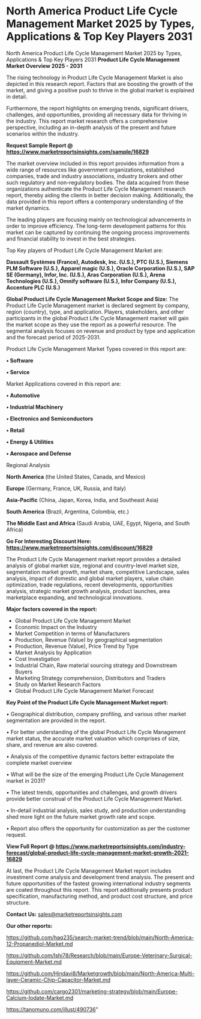 # North America Product Life Cycle Management Market 2025 by Types, Applications & Top Key Players 2031
North America Product Life Cycle Management Market 2025 by Types, Applications & Top Key Players 2031
<Strong> Product Life Cycle Management Market Overview 2025 - 2031</strong>

The rising technology in Product Life Cycle Management Market is also depicted in this research report. Factors that are boosting the growth of the market, and giving a positive push to thrive in the global market is explained in detail.

Furthermore, the report highlights on emerging trends, significant drivers, challenges, and opportunities, providing all necessary data for thriving in the industry. This report market research offers a comprehensive perspective, including an in-depth analysis of the present and future scenarios within the industry.

<strong>Request Sample Report @ <a href=https://www.marketreportsinsights.com/sample/16829>https://www.marketreportsinsights.com/sample/16829</a></strong>

The market overview included in this report provides information from a wide range of resources like government organizations, established companies, trade and industry associations, industry brokers and other such regulatory and non-regulatory bodies. The data acquired from these organizations authenticate the Product Life Cycle Management research report, thereby aiding the clients in better decision making. Additionally, the data provided in this report offers a contemporary understanding of the market dynamics.

The leading players are focusing mainly on technological advancements in order to improve efficiency. The long-term development patterns for this market can be captured by continuing the ongoing process improvements and financial stability to invest in the best strategies.

Top Key players of Product Life Cycle Management Market are:

<strong>Dassault Systèmes (France), Autodesk, Inc. (U.S.), PTC (U.S.), Siemens PLM Software (U.S.), Apparel magic (U.S.), Oracle Corporation (U.S.), SAP SE (Germany), Infor, Inc. (U.S.), Aras Corporation (U.S.), Arena Technologies (U.S.), Omnify software (U.S.), Infor Company (U.S.), Accenture PLC (U.S.)</strong>

<strong><b>Global Product Life Cycle Management Market Scope and Size:</b></strong>
The Product Life Cycle Management market is declared segment by company, region (country), type, and application. Players, stakeholders, and other participants in the global Product Life Cycle Management market will gain the market scope as they use the report as a powerful resource. The segmental analysis focuses on revenue and product by type and application and the forecast period of 2025-2031.

Product Life Cycle Management Market Types covered in this report are:

<strong>• Software

• Service</strong>

Market Applications covered in this report are:

<strong>• Automotive

• Industrial Machinery

• Electronics and Semiconductors

• Retail

• Energy & Utilities

• Aerospace and Defense</strong> 

Regional Analysis

<strong>North America</strong> (the United States, Canada, and Mexico)

<strong>Europe</strong> (Germany, France, UK, Russia, and Italy)

<strong>Asia-Pacific</strong> (China, Japan, Korea, India, and Southeast Asia)

<strong>South America</strong> (Brazil, Argentina, Colombia, etc.)

<strong>The Middle East and Africa</strong> (Saudi Arabia, UAE, Egypt, Nigeria, and South Africa)

<strong>Go For Interesting Discount Here: <a href=https://www.marketreportsinsights.com/discount/16829>https://www.marketreportsinsights.com/discount/16829</a></strong>

The Product Life Cycle Management market report provides a detailed analysis of global market size, regional and country-level market size, segmentation market growth, market share, competitive Landscape, sales analysis, impact of domestic and global market players, value chain optimization, trade regulations, recent developments, opportunities analysis, strategic market growth analysis, product launches, area marketplace expanding, and technological innovations.

<strong><b>Major factors covered in the report:</b></strong>
<ul>
  <li>Global Product Life Cycle Management Market </li>
  <li>Economic Impact on the Industry</li>
  <li>Market Competition in terms of Manufacturers</li>
  <li>Production, Revenue (Value) by geographical segmentation</li>
  <li>Production, Revenue (Value), Price Trend by Type</li>
  <li>Market Analysis by Application</li>
  <li>Cost Investigation</li>
  <li>Industrial Chain, Raw material sourcing strategy and Downstream Buyers</li>
  <li>Marketing Strategy comprehension, Distributors and Traders</li>
  <li>Study on Market Research Factors</li>
  <li>Global Product Life Cycle Management Market Forecast</li>
</ul>

<strong><b>Key Point of the Product Life Cycle Management Market report:</b></strong>

• Geographical distribution, company profiling, and various other market segmentation are provided in the report.

• For better understanding of the global Product Life Cycle Management market status, the accurate market valuation which comprises of size, share, and revenue are also covered.

• Analysis of the competitive dynamic factors better extrapolate the complete market overview

• What will be the size of the emerging Product Life Cycle Management market in 2031?

• The latest trends, opportunities and challenges, and growth drivers provide better construal of the Product Life Cycle Management Market.

• In-detail industrial analysis, sales study, and production understanding shed more light on the future market growth rate and scope.

• Report also offers the opportunity for customization as per the customer request.

<strong><b>View Full Report @ <a href=https://www.marketreportsinsights.com/industry-forecast/global-product-life-cycle-management-market-growth-2021-16829>https://www.marketreportsinsights.com/industry-forecast/global-product-life-cycle-management-market-growth-2021-16829</a></b></strong>


At last, the Product Life Cycle Management Market report includes investment come analysis and development trend analysis. The present and future opportunities of the fastest growing international industry segments are coated throughout this report. This report additionally presents product specification, manufacturing method, and product cost structure, and price structure.

<strong>Contact Us:</strong>
sales@marketreportsinsights.com

<strong>Our other reports:</strong>

<a href=https://github.com/haq235/search-market-trend/blob/main/North-America-12-Propanediol-Market.md>https://github.com/haq235/search-market-trend/blob/main/North-America-12-Propanediol-Market.md</a>

<a href=https://github.com/Ishi78/Research/blob/main/Europe-Veterinary-Surgical-Equipment-Market.md>https://github.com/Ishi78/Research/blob/main/Europe-Veterinary-Surgical-Equipment-Market.md</a>

<a href=https://github.com/Hindavi8/Marketgrowth/blob/main/North-America-Multi-layer-Ceramic-Chip-Capacitor-Market.md>https://github.com/Hindavi8/Marketgrowth/blob/main/North-America-Multi-layer-Ceramic-Chip-Capacitor-Market.md</a>

<a href=https://github.com/cargo2301/marketing-strategy/blob/main/Europe-Calcium-Iodate-Market.md>https://github.com/cargo2301/marketing-strategy/blob/main/Europe-Calcium-Iodate-Market.md</a>

<a href=https://tanomuno.com/illust/490736>https://tanomuno.com/illust/490736</a>"
